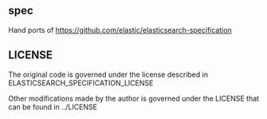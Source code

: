 ## spec

Hand ports of https://github.com/elastic/elasticsearch-specification

## LICENSE

The original code is governed under the license described in
ELASTICSEARCH_SPECIFICATION_LICENSE

Other modifications made by the author is governed under the LICENSE that can be
found in ../LICENSE
